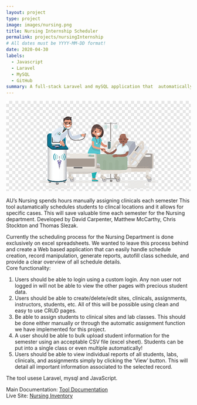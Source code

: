 ```yaml
---
layout: project
type: project
image: images/nursing.png
title: Nursing Internship Scheduler
permalink: projects/nursingInternship
# All dates must be YYYY-MM-DD format!
date: 2020-04-30
labels:
  - Javascript
  - Laravel
  - MySQL
  - GitHub
summary: A full-stack Laravel and mySQL application that  automatically schedules student nursing internships.
---
```


<img class="ui medium right floated rounded image" src="../images/nursing.png">

AU’s Nursing spends hours manually assigning clinicals each semester
This tool  autamatically schedules students to clincal locations and it allows for specific cases.
This will save valuable time each semester for the Nursing department. Developed by David Carpenter, Matthew McCarthy, Chris Stockton and Thomas Slezak.

Currently the scheduling process for the Nursing Department is done exclusively on excel spreadsheets. We wanted to leave this process behind and create a Web based application that can easily handle schedule creation, record manipulation, generate reports, autofill class schedule, and provide a clear overview of all schedule details. 
<br />
Core functionality:
<ol>
  <li>
    Users should be able to login using a custom login. Any non user not logged in will not be able to view the other pages with precious student data.
  </li><li>
  Users should be able to create/delete/edit sites, clinicals, assignments, instructors, students, etc. All of this will be possible using clean and easy to use CRUD pages.
</li><li>Be able to assign students to clinical sites and lab classes. This should be done either manually or through the automatic assignment function we have implemented for this project.
</li><li>A user should be able to bulk upload student information for the semester using an acceptable CSV file (excel sheet). Students can be put into a single class or even multiple automatically!
</li><li>Users should be able to view individual reports of all students, labs, clinicals, and assignments simply by clicking the ‘View’ button. This will detail all important information associated to the selected record. 
</li></ol>

The tool usese Laravel, mysql and JavaScript. 
 
Main Documentation: <a href="https://docs.google.com/document/d/1A81BZKhSDrkUNhHy4P1q_K3bNwyQrbsJv1YrVKFPFI0/edit">Tool Documentation</a>
<br />
Live Site: <a href="http://45.55.136.114:8000/"> Nursing Inventory </a>
